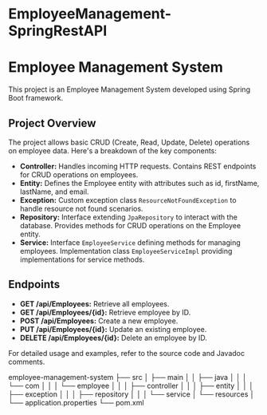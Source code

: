 # EmployeeManagement-SpringRestAPI
# Employee Management System

This project is an Employee Management System developed using Spring Boot framework.

## Project Overview
The project allows basic CRUD (Create, Read, Update, Delete) operations on employee data. Here's a breakdown of the key components:

- **Controller:** Handles incoming HTTP requests. Contains REST endpoints for CRUD operations on employees.
- **Entity:** Defines the Employee entity with attributes such as id, firstName, lastName, and email.
- **Exception:** Custom exception class `ResourceNotFoundException` to handle resource not found scenarios.
- **Repository:** Interface extending `JpaRepository` to interact with the database. Provides methods for CRUD operations on the Employee entity.
- **Service:** Interface `EmployeeService` defining methods for managing employees. Implementation class `EmployeeServiceImpl` providing implementations for service methods.

## Endpoints
- **GET /api/Employees:** Retrieve all employees.
- **GET /api/Employees/{id}:** Retrieve employee by ID.
- **POST /api/Employees:** Create a new employee.
- **PUT /api/Employees/{id}:** Update an existing employee.
- **DELETE /api/Employees/{id}:** Delete an employee by ID.

For detailed usage and examples, refer to the source code and Javadoc comments.


employee-management-system
├── src
│   ├── main
│   │   ├── java
│   │   │   └── com
│   │   │       └── employee
│   │   │           ├── controller
│   │   │           ├── entity
│   │   │           ├── exception
│   │   │           ├── repository
│   │   │           └── service
│   └── resources
│       └── application.properties
└── pom.xml


